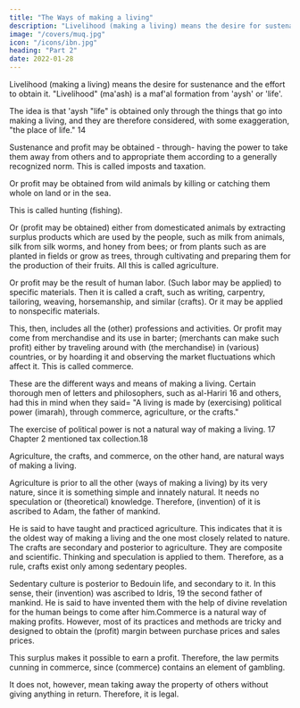 ```yaml
---
title: "The Ways of making a living"
description: "Livelihood (making a living) means the desire for sustenance and the effort to obtain it. 'Livelihood' (ma'ash) is a maf'al formation from 'aysh' (life)."
image: "/covers/muq.jpg"
icon: "/icons/ibn.jpg"
heading: "Part 2"
date: 2022-01-28
---
```




Livelihood (making a living) means the desire for sustenance and the effort to obtain it. "Livelihood" (ma'ash) is a maf'al formation from 'aysh' or 'life'.


The idea is that 'aysh "life" is obtained only through the things that go into making a living, and they are therefore considered, with some exaggeration, "the place of life." 14

Sustenance and profit may be obtained - through- having the power to take them away from others and to appropriate them according to a generally recognized norm. This is called imposts and taxation.

Or profit may be obtained from wild animals by killing or catching them whole on land or in the sea. 

This is called hunting (fishing). 

Or (profit may be obtained) either from domesticated animals by extracting surplus products which are used by the people, such as milk from animals, silk from silk worms, and honey from bees; or from plants such as are planted in fields or
grow as trees, through cultivating and preparing them for the production of their
fruits. All this is called agriculture.

Or profit may be the result of human labor. (Such labor may be applied) to specific materials. Then it is called a craft, such as writing, carpentry, tailoring, weaving, horsemanship, and similar (crafts). Or it may be applied to nonspecific materials. 

This, then, includes all the (other) professions and activities. Or profit may come from merchandise and its use in barter; (merchants can make such profit) either by traveling around with (the merchandise) in (various) countries, or by hoarding it and observing the market fluctuations which affect it. This is called commerce.

These are the different ways and means of making a living. Certain thorough men of letters and philosophers, such as al-Hariri 16 and others, had this in mind when they said= "A living is made by (exercising) political power (imarah), through commerce, agriculture, or the crafts."

The exercise of political power is not a natural way of making a living. 17  Chapter 2 mentioned tax collection.18 

Agriculture, the crafts, and commerce, on the other hand, are natural ways of making a living.

Agriculture is prior to all the other (ways of making a living) by its very nature, since it is something simple and innately natural. It needs no speculation or (theoretical) knowledge. Therefore, (invention) of it is ascribed to Adam, the father of mankind. 

He is said to have taught and practiced agriculture. This indicates that it is the oldest way of making a living and the one most closely related to nature. The crafts are secondary and posterior to agriculture. They are composite and scientific. Thinking and speculation is applied to them. Therefore, as a rule, crafts exist only among sedentary peoples.

Sedentary culture is posterior to Bedouin life, and secondary to it. In this sense, their (invention) was ascribed to Idris, 19 the second father of mankind. He is said to have invented them with the help of divine revelation for the human beings to come after him.Commerce is a natural way of making profits. However, most of its practices and methods are tricky and designed to obtain the (profit) margin between purchase prices and sales prices. 

This surplus makes it possible to earn a profit. Therefore, the law permits cunning in commerce, since (commerce) contains an element of gambling. 

It does not, however, mean taking away the property of others without giving anything in return. Therefore, it is legal. <!-- 20  -->